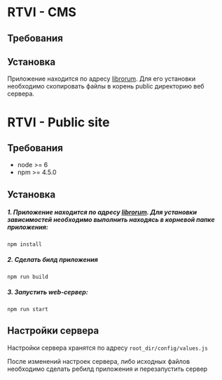 # RTVI - CMS

## Требования

## Установка

Приложение находится по адресу [librorum](https://gitlab.ddemo.ru/a.volkov/librorum/tree/master/public/app/react_project/build). Для его установки необходимо скопировать файлы в корень public директорию веб сервера.


# RTVI - Public site

## Требования

- node >= 6
- npm >= 4.5.0

## Установка

##### 1. Приложение находится по адресу [librorum](https://gitlab.ddemo.ru/a.volkov/librorum/tree/master/public/app/front-react/). Для установки зависимостей необходимо выполнить находясь в корневой папке приложения:
``` npm install ```

##### 2. Сделать билд приложения
``` npm run build ```

##### 3. Запустить web-сервер:
``` npm run start ```

## Настройки сервера

Настройки сервера хранятся по адресу
``` root_dir/config/values.js ```

После изменений настроек сервера, либо исходных файлов необходимо сделать ребилд приложения и перезапустить сервер